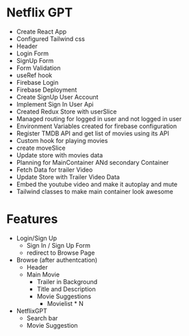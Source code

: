 # Netflix GPT

- Create React App
- Configured Tailwind css
- Header
- Login Form
- SignUp Form
- Form Validation
- useRef hook
- Firebase Login
- Firebase Deployment
- Create SignUp User Account
- Implement Sign In User Api
- Created Redux Store with userSlice
- Managed routing for logged in user and not logged in user
- Environment Variables created for firebase configuration
- Register TMDB API and get list of movies using its API
- Custom hook for playing movies
- create moveSlice
- Update store with movies data
- Planning for MainContainer ANd secondary Container
- Fetch Data for trailer Video
- Update Store with Trailer Video Data
- Embed the youtube video and make it autoplay and mute
- Tailwind classes to make main container look awesome


# Features
- Login/Sign Up 
    - Sign In / Sign Up Form
    - redirect to Browse Page
- Browse  (after authentcation)
    - Header
    - Main Movie
        - Trailer in Background
        - Title and Description
        - Movie Suggestions
            - Movielist * N
- NetflixGPT
    - Search bar
    - Movie Suggestion